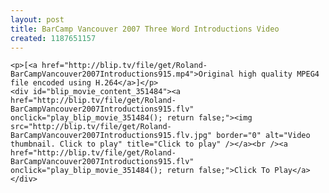 ```yaml
---
layout: post
title: BarCamp Vancouver 2007 Three Word Introductions Video
created: 1187651157
---
```

	<p>[<a href="http://blip.tv/file/get/Roland-BarCampVancouver2007Introductions915.mp4">Original high quality MPEG4 file encoded using H.264</a>]</p>														<div id="blip_movie_content_351484"><a href="http://blip.tv/file/get/Roland-BarCampVancouver2007Introductions915.flv" onclick="play_blip_movie_351484(); return false;"><img src="http://blip.tv/file/get/Roland-BarCampVancouver2007Introductions915.flv.jpg" border="0" alt="Video thumbnail. Click to play" title="Click to play" /></a><br /><a href="http://blip.tv/file/get/Roland-BarCampVancouver2007Introductions915.flv" onclick="play_blip_movie_351484(); return false;">Click To Play</a></div>										

